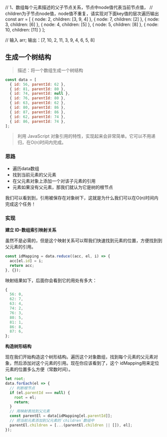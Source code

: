 // 1、数组每个元素描述的父子节点关系，节点中node值代表当前节点值，
// children为子节点node值，node值不重复，请实现对下面key值的层次遍历输出
const arr = [
    { node: 2, children: [3, 9, 4] },
    { node: 7, children: [2] },
    { node: 3, children: [6] },
    { node: 4, children: [5] },
    { node: 5, children: [8] },
    { node: 10, children: [11] }
];

// 输入 arr; 输出：[7, 10, 2, 11, 3, 9, 4, 6, 5, 8]

## 生成一个树结构
> 描述：将一个数组生成一个树结构

```javascript
const data = [
  { id: 56, parentId: 62 },
  { id: 81, parentId: 80 },
  { id: 74, parentId: null },
  { id: 76, parentId: 80 },
  { id: 63, parentId: 62 },
  { id: 80, parentId: 86 },
  { id: 87, parentId: 86 },
  { id: 62, parentId: 74 },
  { id: 86, parentId: 74 },
];
```
> 利用 JavaScript 对象引用的特性，实现起来会非常简单。它可以不用递归，在O(n)时间内完成。


### 思路
- 遍历data数组
- 找到当前元素的父元素
- 在父元素对象上添加一个对该子元素的引用
- 元素如果没有父元素，那我们就认为它是树的根节点

我们可以看到到，引用被保存在对象树下，这就是为什么我们可以在O(n)时间内完成这个任务！

### 实现

**建立 ID-数组索引映射关系**

虽然不是必需的，但是这个映射关系可以帮我们快速找到元素的位置，方便找到到父元素的引用。
```javascript
const idMapping = data.reduce((acc, el, i) => {
  acc[el.id] = i;
  return acc;
}, {});
```
映射结果如下，后面你会看到它的用处有多大：
```javascript
{
  56: 0,
  62: 7,
  63: 4,
  74: 2,
  76: 3,
  80: 5,
  81: 1,
  86: 8,
  87: 6,
};
```
**构造树形结构**

现在我们开始构造这个树形结构。遍历这个对象数组，找到每个元素的父元素对象，然后添加对这个元素的引用。现在你应该看到了，这个 idMapping用来定位元素的位置多么方便（常数时间）。
```javascript
let root;
data.forEach(el => {
  // 判断根节点
  if (el.parentId === null) {
    root = el;
    return;
  }
  // 用映射表找到父元素
  const parentEl = data[idMapping[el.parentId]];
  // 把当前元素添加到父元素的`children`数组中
  parentEl.children = [...(parentEl.children || []), el];
});
```
